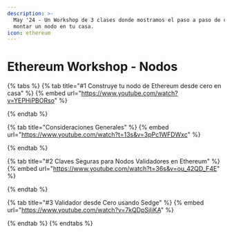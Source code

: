 ```yaml
---
description: >-
  May '24 - Un Workshop de 3 clases donde mostramos el paso a paso de como
  montar un nodo en tu casa.
icon: ethereum
---
```


# Ethereum Workshop - Nodos

{% tabs %}
{% tab title="#1 Construye tu nodo de Ethereum desde cero en casa" %}
{% embed url="https://www.youtube.com/watch?v=YEPHiPBORso" %}


{% endtab %}

{% tab title="Consideraciones Generales" %}
{% embed url="https://www.youtube.com/watch?t=13s&v=3pPc1WFDWxc" %}


{% endtab %}

{% tab title="#2 Claves Seguras para Nodos Validadores en Ethereum" %}
{% embed url="https://www.youtube.com/watch?t=36s&v=ou_42QD_F4E" %}


{% endtab %}

{% tab title="#3 Validador desde Cero usando Sedge" %}
{% embed url="https://www.youtube.com/watch?v=7kQDpSjIiKA" %}


{% endtab %}
{% endtabs %}
